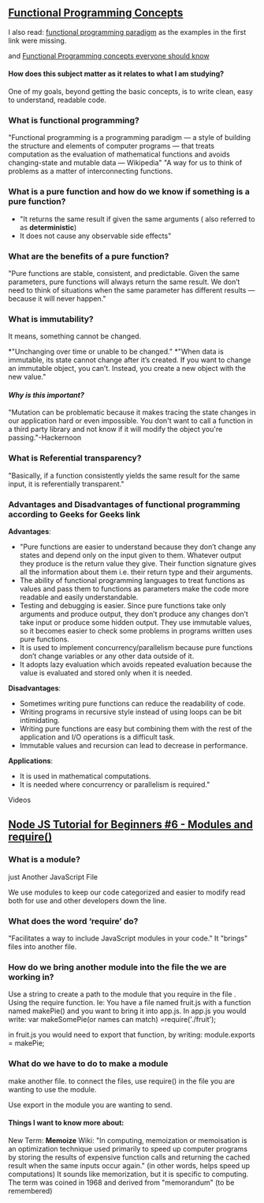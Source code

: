## [Functional Programming Concepts](https://medium.com/the-renaissance-developer/concepts-of-functional-programming-in-javascript-6bc84220d2aa)

I also read:
[functional programming paradigm](https://www.geeksforgeeks.org/functional-programming-paradigm/)
as the examples in the first link were missing.

and
[Functional Programming concepts everyone should know](https://hackernoon.com/9-functional-programming-concepts-everyone-should-know-uy503u21)

#### How does this subject matter as it relates to what I am studying?

One of my goals, beyond getting the basic concepts, is to write clean, easy to understand, readable code.

### What is functional programming?

"Functional programming is a programming paradigm — a style of building the structure and elements of computer programs — that treats computation as the evaluation of mathematical functions and avoids changing-state and mutable data — Wikipedia"
"A way for us to think of problems as a matter of interconnecting functions.

### What is a pure function and how do we know if something is a pure function?

* "It returns the same result if given the same arguments ( also referred to as **deterministic**)
* It does not cause any observable side effects"

### What are the benefits of a pure function?

"Pure functions are stable, consistent, and predictable. Given the same parameters, pure functions will always return the same result. We don’t need to think of situations when the same parameter has different results — because it will never happen."

### What is immutability?

It means, something cannot be changed.

*"Unchanging over time or unable to be changed."
*"When data is immutable, its state cannot change after it’s created. If you want to change an immutable object, you can’t. Instead, you create a new object with the new value."

#### *Why is this important?*

"Mutation can be problematic because it makes tracing the state changes in our application hard or even impossible. You don't want to call a function in a third party library and not know if it will modify the object you're passing."-Hackernoon

### What is Referential transparency?

"Basically, if a function consistently yields the same result for the same input, it is referentially transparent."

### Advantages and Disadvantages of functional programming according to Geeks for Geeks link

**Advantages**:  

* "Pure functions are easier to understand because they don’t change any states and depend only on the input given to them. Whatever output they produce is the return value they give. Their function signature gives all the information about them i.e. their return type and their arguments.
* The ability of functional programming languages to treat functions as values and pass them to functions as parameters make the code more readable and easily understandable.
* Testing and debugging is easier. Since pure functions take only arguments and produce output, they don’t produce any changes don’t take input or produce some hidden output. They use immutable values, so it becomes easier to check some problems in programs written uses pure functions.
* It is used to implement concurrency/parallelism because pure functions don’t change variables or any other data outside of it.
* It adopts lazy evaluation which avoids repeated evaluation because the value is evaluated and stored only when it is needed.

**Disadvantages**:  

* Sometimes writing pure functions can reduce the readability of code.
* Writing programs in recursive style instead of using loops can be bit intimidating.
* Writing pure functions are easy but combining them with the rest of the application and I/O operations is a difficult task.
* Immutable values and recursion can lead to decrease in performance.

**Applications**:

* It is used in mathematical computations.
* It is needed where concurrency or parallelism is required."

Videos

## [Node JS Tutorial for Beginners #6 - Modules and require()](https://www.youtube.com/watch?v=xHLd36QoS4k)

### What is a module?
just Another JavaScript File

We use modules to keep our code categorized and easier to modify read both for use and other developers down the line. 

### What does the word ‘require’ do?
"Facilitates a way to include JavaScript modules in your code."
It "brings" files into another file. 

### How do we bring another module into the file the we are working in?

Use a string to create a path to the module that you require in the file .
Using the require function. 
Ie:
You have a file named fruit.js with a function named makePie() and you want to bring it into app.js. In app.js you would write:
var makeSomePie(or names can match) =require('./fruit');

in fruit.js you would need to export that function, by writing:
module.exports = makePie;

### What do we have to do to make a module

make another file. 
to connect the files, use require() in the file you are wanting to use the module. 

Use export in the module you are wanting to send. 

#### Things I want to know more about:

New Term: **Memoize**
Wiki: "In computing, memoization or memoisation is an optimization technique used primarily to speed up computer programs by storing the results of expensive function calls and returning the cached result when the same inputs occur again."
(in other words, helps speed up computations)
It sounds like memorization, but it is specific to computing. The term was coined in 1968 and derived from "memorandum" (to be remembered)
